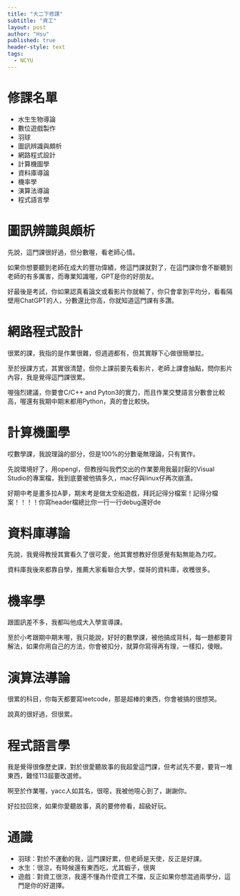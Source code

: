 ```yaml
---
title: "大二下修課"
subtitle: "資工"
layout: post
author: "Hsu"
published: true
header-style: text
tags:
  - NCYU
---
```

# 修課名單
- 水生生物導論
- 數位遊戲製作
- 羽球
- 圖訊辨識與頗析
- 網路程式設計
- 計算機圖學
- 資料庫導論
- 機率學
- 演算法導論
- 程式語言學

# 圖訊辨識與頗析
先說，這門課很好過，但分數喔，看老師心情。

如果你想要聽到老師在成大的豐功偉績，修這門課就對了，在這門課你會不斷聽到老師的有多厲害，而專業知識喔，GPT是你的好朋友。

好最後是考試，你如果認真看論文或看影片你就輸了，你只會拿到平均分，看看隔壁用ChatGPT的人，分數還比你高，你就知道這門課有多讚。

# 網路程式設計
很累的課，我指的是作業很雜，但週週都有，但其實靜下心做很簡單拉。

至於授課方式，其實很清楚，但你上課前要先看影片，老師上課會抽點，問你影片內容，我是覺得這門課很累。

喔強烈建議，你要會C/C++ and Pyton3的實力，而且作業交雙語言分數會比較高，喔還有我期中期末都用Python，真的會比較快。

# 計算機圖學
哎數學課，我說理論的部分，但是100%的分數毫無理論，只有實作。

先說環境好了，用opengl，但教授叫我們交出的作業要用我最討厭的Visual Studio的專案檔，我到底要被他搞多久，mac仔與linux仔再次崩潰。

好期中考是畫多拉A夢，期末考是做太空船遊戲，拜託記得分檔案！記得分檔案！！！！你寫header檔總比你一行一行debug還好de

# 資料庫導論
先說，我覺得教授其實看久了很可愛，他其實想教好但感覺有點無能為力哎。

資料庫我後來都靠自學，推薦大家看聯合大學，傑哥的資料庫，收穫很多。

# 機率學
跟圖訊差不多，我都叫他成大入學宣導課。

至於小考跟期中期末喔，我只能說，好好的數學課，被他搞成背科，每一題都要背解法，如果你用自己的方法，你會被扣分，就算你寫得再有理，一樣扣，傻眼。

# 演算法導論
很累的科目，你每天都要寫leetcode，那是超棒的東西，你會被搞的很想哭。

說真的很好過，但很累。
# 程式語言學
我是覺得很像歷史課，對於很愛聽故事的我超愛這門課，但考試先不要，要背一堆東西，難怪113屆要改選修。

啊至於作業喔，yacc人如其名，很噁，我被他噁心到了，謝謝你。

好拉拉回來，如果你愛聽故事，真的要修修看，超級好玩。

# 通識
- 羽球：對於不運動的我，這門課好累，但老師是天使，反正是好課。
- 水生：很涼，有時候還有東西吃，尤其蝦子，很爽
- 遊戲：對資工很涼，我還不懂為什麼資工不擋，反正如果你想混過兩學分，這門是你的好選擇。